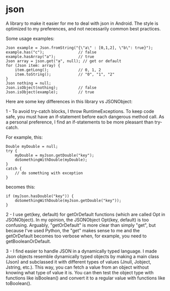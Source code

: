 # json

A library to make it easier for me to deal with json in Android. The style is optimized to my preferences, and not necessarily common best practices.

Some usage examples:

```
Json example = Json.fromString("{\"a\" : [0,1,2], \"b\": true}");
example.has("c");               // false
example.hasArray("a");          // true
Json array = json.get("a", null); // get or default
for (Json item: array) {
    item.getLong();             // 0, 1, 2
    item.toString();            // "0", "1", "2"
}
Json nothing = null;
Json.isObject(nothing);         // false
Json.isObject(example);         // true
```

Here are some key differences in this library vs JSONObject:

1 -  To avoid try-catch blocks, I throw RuntimeExceptions.  To keep code safe, you must have an if-statement before each dangerous method call.  As a personal preference, I find an if-statements to be more pleasant than try-catch.

For example, this:

```	
Double myDouble = null;
try {
    myDouble = myJson.getDouble("key");
    doSomethingWithDouble(myDouble);
}
catch {
    // do something with exception
}
```

becomes this:

```
if (myJson.hasDouble("key")) {
    doSomethingWithDouble(myJson.getDouble("key"));
}
```

2 - I use get(key, default) for getOrDefault functions (which are called Opt in JSONObject).  In my opinion, the JSONObject Opt(key, default) is too confusing.  Arguably, "getOrDefault" is more clear than simply "get", but because I've used Python, the "get" makes sense to me and the getOrDefault becomes too verbose when, for example, you need to getBooleanOrDefault.

3 -  I find easier to handle JSON in a dynamically typed language.  I made Json objects resemble dynamically typed objects by making a main class (Json) and subclassed it with different types of values (Jnull, Jobject, Jstring, etc.).  This way, you can fetch a value from an object without knowing what type of value it is.  You can then test the object type with functions like isBoolean() and convert it to a regular value with functions like toBoolean().

